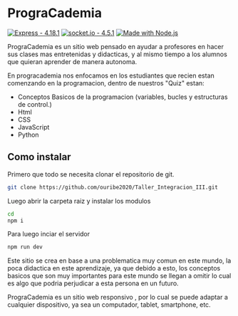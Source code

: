 # PrograCademia
[![Express - 4.18.1](https://img.shields.io/badge/Express-4.18.1-2ea44f)](https://)
[![socket.io - 4.5.1](https://img.shields.io/badge/socket.io-4.5.1-2ea44f)](https://)
[![Made with Node.js](https://img.shields.io/badge/Node.js-16.17.0-blue?logo=node.js&logoColor=white)](https://nodejs.org "Go to Node.js homepage")

PrograCademia es un sitio web pensado en ayudar a profesores en hacer sus clases mas entretenidas y didacticas, y al mismo tiempo a los alumnos que quieran aprender de manera autonoma.

En progracademia nos enfocamos en los estudiantes que recien estan comenzando en la programacion, dentro de nuestros "Quiz" estan:

- Conceptos Basicos de la programacion (variables, bucles y estructuras de control.)
- Html
- CSS
- JavaScript
- Python

## Como instalar

Primero que todo se necesita clonar el repositorio de git.

```bash
git clone https://github.com/ouribe2020/Taller_Integracion_III.git
```

Luego abrir la carpeta raiz y instalar los modulos

```bash
cd 
npm i
```
Para luego inciar el servidor

```bash
npm run dev
```



Este sitio se crea en base a una problematica muy comun en este mundo, la poca didactica en este aprendizaje, ya que debido a esto, los conceptos basicos que son muy importantes para este mundo se llegan a omitir lo cual es algo que podria perjudicar a esta persona en un futuro.

PrograCademia es un sitio web responsivo , por lo cual se puede adaptar a cualquier dispositivo, ya sea un computador, tablet, smartphone, etc.

